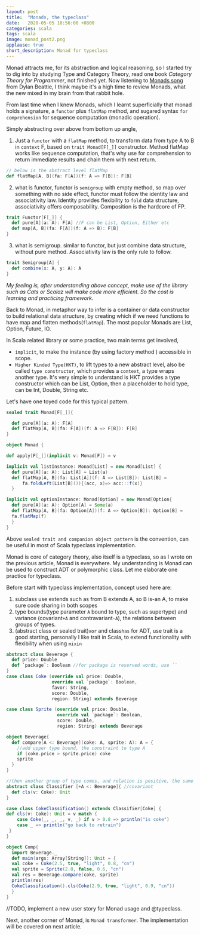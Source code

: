 ```yaml
---
layout: post
title:  "Monads, the typeclass"
date:   2020-05-05 18:56:00 +0800
categories: scala 
tags: scala
image: monad_post2.png
applause: true
short_description: Monad for typeclass 
--- 
```


<div markdown="1" id="text">
Monad attracts me, for its abstraction and logical reasoning, so I started try to dig into by studying Type and Category Theory, read one book <cite>Category Theory for Programmer</cite>, not finished yet. Now listening to <a href="https://www.youtube.com/watch?v=BoJGIqyriCc">Monads song</a> from Dylan Beattie, I think maybe it's a high time to review Monads, what the new mixed in my brain from that rabbit hole. 

From last time when I knew Monads, which I learnt superficially that monad holds a signature, a `functor` plus `flatMap` method, and sugared syntax `for comprehension` for sequence computation (monadic operation).

Simply abstracting over above from bottom up angle, 
1. Just a `functor` with a `flatMap` method, to transform data from type A to B in `context` F, based on `trait Monad[F[_]]` constructor. Method flatMap works like sequence computation, that's why use for comprehension to return immediate results and chain them with next return. 
```Scala
// below is the abstract level flatMap 
def flatMap[A, B](fa: F[A])(f: A => F[B]): F[B] 
```
2. what is functor, functor is `semigroup` with empty method, so map over something with no side effect, functor must follow the identity law and associativity law. Identity provides flexibility to `fold` data structure, associativity offers composability. Composition is the hardcore of FP. 
```Scala
trait Functor[F[_]] {
  def pure[A](a: A): F[A] //F can be List, Option, Either etc 
  def map[A, B](fa: F[A])(f: A => B): F[B]
}
```
3. what is semigroup. similar to functor, but just combine data structure, without pure method. Associativity law is the only rule to follow. 
```Scala
trait Semigroup[A] {
  def combine(x: A, y: A): A
}
```
<i>My feeling is, after understanding above concept, make use of the library such as Cats or Scalaz will make code more efficient. So the cost is learning and practicing framework.</i>

Back to Monad, in metaphor way to infer is a container or data constructor to build relational data structure, by creating which if we need functions to have map and flatten methods(`flatMap`). The most popular Monads are List, Option, Future, IO. 

In Scala related library or some practice, two main terms get involved, 
- `implicit`, to make the instance (by using factory method ) accessible in scope.
- `Higher Kinded Type(HKT)`, to lift types to a new abstract level, also be called `type constructor`, which provides a `context`, a type wraps another type. It's very simple to understand is HKT provides a type constructor which can be List, Option, then a placeholder to hold type, can be Int, Double, String etc. 

Let's have one toyed code for this typical pattern. 
```Scala
sealed trait Monad[F[_]]{

  def pure[A](a: A): F[A]
  def flatMap[A, B](fa: F[A])(f: A => F[B]): F[B]
}

object Monad {

def apply[F[_]](implicit v: Monad[F]) = v 

implicit val listInstance: Monad[List] = new Monad[List] {
  def pure[A](a: A): List[A] = List(a) 
  def flatMap[A, B](fa: List[A])(f: A => List[B]): List[B] = 
      fa.foldLeft(List[B]()){(acc, x)=> acc:::f(x)}
  }

implicit val optionInstance: Monad[Option] = new Monad[Option{
  def pure[A](a: A): Option[A] = Some(a) 
  def flatMap[A, B](fa: Option[A])(f: A => Option[B]): Option[B] = 
  fa.flatMap(f)
  }
}
```
Above `sealed trait and companion object pattern` is the convention, can be useful in most of Scala typeclass implementation. 

Monad is core of category theory, also itself is a typeclass, so as I wrote on the previous article, Monad is everywhere. My understanding is Monad can be used to construct ADT or polymorphic class. Let me elaborate one practice for typeclass. 

Before start with typeclass implementation, concept used here are:
1. subclass use extends such as from B extends A, so B is-an A, to make sure code sharing in both scopes
2. type bounds(type parameter `A` bound to type, such as supertype) and variance (covariant`+A` and contravariant`-A`), the relations between groups of types. 
3. (abstract class or sealed trait)`xor` and class`has` for ADT, use trait is a good starting, personally I like trait in Scala, to extend functionality with flexibility when using `mixin`

```Scala
abstract class Beverage {
  def price: Double 
  def `package`: Boolean //for package is reserved words, use ``
}
case class Coke (override val price: Double, 
                 override val `package`: Boolean, 
                 favor: String,
                 score: Double,  
                 region: String) extends Beverage

case class Sprite (override val price: Double, 
                   override val `package`: Boolean,
                   score: Double,  
                   region: String) extends Beverage

object Beverage{
  def compare[A <: Beverage](coke: A, sprite: A): A = {
    //add upper type bound, the constraint to type A 
    if (coke.price > sprite.price) coke 
    sprite
  }
}

//then another group of type comes, and relation is positive, the same direction, so annotate as +A 
abstract class Classifier [+A <: Beverage]{ //covariant 
  def cls(v: Coke): Unit 
}

case class CokeClassification() extends Classifier[Coke] {
def cls(v: Coke): Unit = v match {
    case Coke(_, _, _, v, _) if v > 0.8 => println("is coke") 
    case _ => println("go back to retrain")
 }
}

object Comp{
  import Beverage._ 
  def main(args: Array[String]): Unit = {
  val coke = Coke(2.5, true, "light", 0.8, "cn")
  val sprite = Sprite(2.8, false, 0.6, "cn")
  val res = Beverage.compare(coke, sprite) 
  println(res)  
  CokeClassification().cls(Coke(2.9, true, "light", 0.9, "cn"))
  }
}
```
//TODO, implement a new user story for Monad usage and @typeclass.

Next, another corner of Monad, is `Monad transformer`. The implementation will be covered on next article. 
</div>